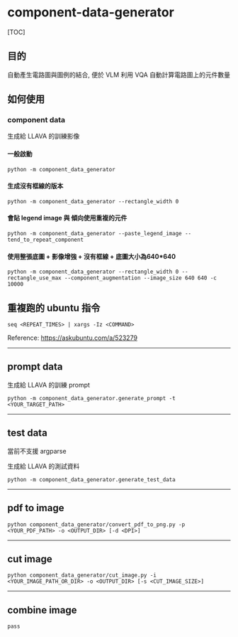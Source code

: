 # component-data-generator

[TOC]

## 目的

自動產生電路圖與圖例的結合, 便於 VLM 利用 VQA 自動計算電路圖上的元件數量

## 如何使用

### component data

生成給 LLAVA 的訓練影像

#### 一般啟動

`python -m component_data_generator`

#### 生成沒有框線的版本

`python -m component_data_generator --rectangle_width 0`

#### 會貼 legend image 與 傾向使用重複的元件

`python -m component_data_generator --paste_legend_image --tend_to_repeat_component`

#### 使用整張底圖 + 影像增強 + 沒有框線 + 底圖大小為640*640

`python -m component_data_generator --rectangle_width 0 --rectangle_use_max --component_augmentation --image_size 640 640 -c 10000`


## 重複跑的 ubuntu 指令

`seq <REPEAT_TIMES> | xargs -Iz <COMMAND>`

Reference: <https://askubuntu.com/a/523279>

---

## prompt data

生成給 LLAVA 的訓練 prompt

`python -m component_data_generator.generate_prompt -t <YOUR_TARGET_PATH>`

---

## test data

當前不支援 argparse

生成給 LLAVA 的測試資料

`python -m component_data_generator.generate_test_data`

---

## pdf to image

`python component_data_generator/convert_pdf_to_png.py -p <YOUR_PDF_PATH> -o <OUTPUT_DIR> [-d <DPI>]`

---

## cut image

`python component_data_generator/cut_image.py -i <YOUR_IMAGE_PATH_OR_DIR> -o <OUTPUT_DIR> [-s <CUT_IMAGE_SIZE>]`

---

## combine image

`pass`
